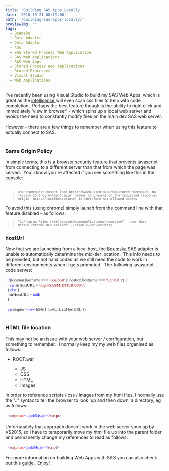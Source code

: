```yaml
---
title: 'Building SAS Apps Locally'
date: '2016-10-21 08:19:00'
path: '/building-sas-apps-locally/'
previewImg: ''
tags:
  - Boemska
  - Data Adapter
  - Data Adaptor
  - sas
  - SAS Stored Process Web Application
  - SAS Web Applications
  - SAS Web Apps
  - Stored Process Web Applications
  - Stored Processes
  - Visual Studio
  - Web Applications
---
```


I've recently been using Visual Studio to build my SAS Web Apps, which is great as the <a href="https://en.wikipedia.org/wiki/Intelligent_code_completion" target="_blank">intellisense </a>will even scan css files to help with code completion. &nbsp;Perhaps the best feature though is the ability to right click and immediately 'view in browser' - which spins up a local web server and avoids the need to constantly modify files on the main dev SAS web server.<br /><br />However - there are a few things to remember when using this feature to actually connect to SAS.<br /><br /><h3>Same Origin Policy</h3>In simple terms, this is a browser security feature that prevents javascript from connecting to a different server than that from which the page was served. &nbsp;You'll know you're affected if you see something like this in the console:<br /><br /><blockquote><span style="font-family: &quot;courier new&quot; , &quot;courier&quot; , monospace; font-size: x-small;">XMLHttpRequest cannot load http://SASMIDTIER:8080/SASStoredProcess/do. No 'Access-Control-Allow-Origin' header is present on the requested resource. Origin 'http://localhost:54048' is therefore not allowed access.</span></blockquote>To avoid this (using chrome) simply launch from the command line with that feature disabled - as follows:<br /><blockquote><span style="font-family: &quot;courier new&quot; , &quot;courier&quot; , monospace; font-size: x-small;">"C:Program Files (x86)GoogleChromeApplicationchrome.exe" --user-data-dir="C:/Chrome dev session" --disable-web-security</span></blockquote><h3>hostUrl</h3>Now that we are launching from a local host, the <a href="http://boemskats.com/" target="_blank">Boemska </a>SAS adapter is unable to automatically determine the mid-tier location. &nbsp;This info needs to be provided, but not hard coded as we still need the code to work in different environments when it gets promoted. &nbsp;The following javascript code serves:<br /><br /><div style="line-height: normal; margin-bottom: .0001pt; margin-bottom: 0cm; mso-layout-grid-align: none; text-autospace: none;"><span style="font-family: &quot;consolas&quot;; font-size: 9.5pt;">&nbsp;&nbsp;</span><span style="color: blue; font-family: &quot;consolas&quot;; font-size: 9.5pt;">if</span><span style="font-family: &quot;consolas&quot;; font-size: 9.5pt;">(location.hostname === </span><span style="color: #a31515; font-family: &quot;consolas&quot;; font-size: 9.5pt;">'localhost'&nbsp;</span><span style="font-family: &quot;consolas&quot;; font-size: 9.5pt;">||&nbsp;</span><span style="font-family: &quot;consolas&quot;; font-size: 9.5pt;">location.hostname ===&nbsp;</span><span style="color: #a31515; font-family: &quot;consolas&quot;; font-size: 9.5pt;">'127.0.0.1'</span><span style="font-family: consolas; font-size: 9.5pt;">) {</span></div><div style="line-height: normal; margin-bottom: .0001pt; margin-bottom: 0cm; mso-layout-grid-align: none; text-autospace: none;"><span style="font-family: &quot;consolas&quot;; font-size: 9.5pt;">&nbsp;&nbsp;&nbsp; </span><span style="color: blue; font-family: &quot;consolas&quot;; font-size: 9.5pt;">var</span><span style="font-family: &quot;consolas&quot;; font-size: 9.5pt;"> strHostURL = </span><span style="color: #a31515; font-family: &quot;consolas&quot;; font-size: 9.5pt;">'http://SASMIDTIER:8080/'</span><span style="font-family: &quot;consolas&quot;; font-size: 9.5pt;">;</span></div><div style="line-height: normal; margin-bottom: .0001pt; margin-bottom: 0cm; mso-layout-grid-align: none; text-autospace: none;"><span style="font-family: &quot;consolas&quot;; font-size: 9.5pt;">&nbsp; } </span><span style="color: blue; font-family: &quot;consolas&quot;; font-size: 9.5pt;">else</span><span style="font-family: &quot;consolas&quot;; font-size: 9.5pt;"> {</span></div><div style="line-height: normal; margin-bottom: .0001pt; margin-bottom: 0cm; mso-layout-grid-align: none; text-autospace: none;"><span style="font-family: &quot;consolas&quot;; font-size: 9.5pt;">&nbsp;&nbsp;&nbsp; strHostURL = </span><span style="color: blue; font-family: &quot;consolas&quot;; font-size: 9.5pt;">null</span><span style="font-family: &quot;consolas&quot;; font-size: 9.5pt;">;</span></div><div style="line-height: normal; margin-bottom: .0001pt; margin-bottom: 0cm; mso-layout-grid-align: none; text-autospace: none;"><span style="font-family: &quot;consolas&quot;; font-size: 9.5pt;">&nbsp; }</span></div><br /><div><span style="font-family: &quot;consolas&quot;; font-size: 9.5pt; line-height: 115%;">&nbsp; </span><span style="color: blue; font-family: &quot;consolas&quot;; font-size: 9.5pt; line-height: 115%;">var</span><span style="font-family: &quot;consolas&quot;; font-size: 9.5pt; line-height: 115%;">adapter = </span><span style="color: blue; font-family: &quot;consolas&quot;; font-size: 9.5pt; line-height: 115%;">new</span><span style="font-family: &quot;consolas&quot;; font-size: 9.5pt; line-height: 115%;"> h54s({ hostUrl: strHostURL });</span></div><br /><h3>HTML file location</h3><div>This may not be an issue with your web server / configuration, but something to remember. &nbsp;I normally keep my my web files organised as follows:</div><div><ul><li><span style="font-family: inherit;">ROOT.war</span></li><ul><li><span style="font-family: inherit;">JS</span></li><li><span style="font-family: inherit;">CSS</span></li><li><span style="font-family: inherit;">HTML</span></li><li><span style="font-family: inherit;">Images</span></li></ul></ul><div>In order to reference scripts / css / images from my html files, I normally use the ".." syntax to tell the browser to look 'up and then down' a directory, eg as follows:</div></div><div><br /></div><div><div><span style="font-family: &quot;consolas&quot;; font-size: 9.5pt; line-height: 115%;">&nbsp;&nbsp;</span><span style="color: blue; font-family: &quot;consolas&quot;; font-size: 9.5pt; line-height: 115%;">&lt;</span><span style="color: maroon; font-family: &quot;consolas&quot;; font-size: 9.5pt; line-height: 115%;">script</span><span style="font-family: &quot;consolas&quot;; font-size: 9.5pt; line-height: 115%;"> </span><span style="color: red; font-family: &quot;consolas&quot;; font-size: 9.5pt; line-height: 115%;">src</span><span style="color: blue; font-family: &quot;consolas&quot;; font-size: 9.5pt; line-height: 115%;">=../js/h54s.js&gt;&lt;/</span><span style="color: maroon; font-family: &quot;consolas&quot;; font-size: 9.5pt; line-height: 115%;">script</span><span style="color: blue; font-family: &quot;consolas&quot;; font-size: 9.5pt; line-height: 115%;">&gt;</span></div><span style="white-space: pre-wrap;"></span></div><div><br /></div><div>Unfortunately that approach doesn't work in the web server spun up by VS2015, so I have to temporarily move my html file up into the parent folder and permanently change my references to read as follows:</div><div><br /></div><div><span style="font-family: &quot;consolas&quot;; font-size: 9.5pt; line-height: 14.5667px;">&nbsp;&nbsp;</span><span style="color: blue; font-family: &quot;consolas&quot;; font-size: 9.5pt; line-height: 14.5667px;">&lt;</span><span style="color: maroon; font-family: &quot;consolas&quot;; font-size: 9.5pt; line-height: 14.5667px;">script</span><span style="font-family: &quot;consolas&quot;; font-size: 9.5pt; line-height: 14.5667px;">&nbsp;</span><span style="color: red; font-family: &quot;consolas&quot;; font-size: 9.5pt; line-height: 14.5667px;">src</span><span style="color: blue; font-family: &quot;consolas&quot;; font-size: 9.5pt; line-height: 14.5667px;">=/js/h54s.js&gt;&lt;/</span><span style="color: maroon; font-family: &quot;consolas&quot;; font-size: 9.5pt; line-height: 14.5667px;">script</span><span style="color: blue; font-family: &quot;consolas&quot;; font-size: 9.5pt; line-height: 14.5667px;">&gt;</span></div><div><br /></div><div>For more information on building Web Apps with SAS you can also check out this <a href="http://rawsas.blogspot.co.uk/2015/12/building-web-apps-with-sas.html" target="_blank">guide</a>. &nbsp;Enjoy!</div>
